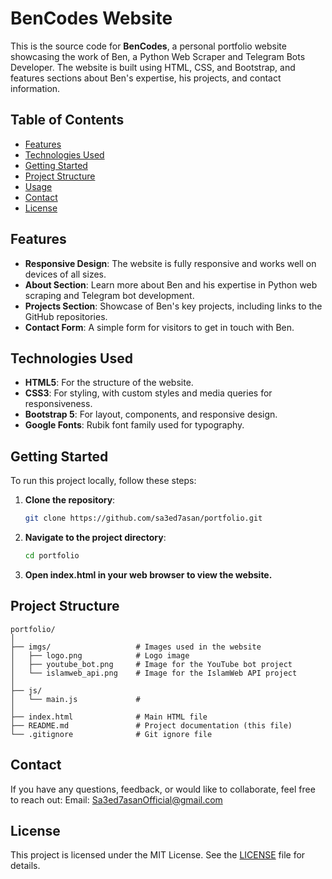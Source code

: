 # BenCodes Website

This is the source code for **BenCodes**, a personal portfolio website showcasing the work of Ben, a Python Web Scraper and Telegram Bots Developer. The website is built using HTML, CSS, and Bootstrap, and features sections about Ben's expertise, his projects, and contact information.

## Table of Contents

- [Features](#features)
- [Technologies Used](#technologies-used)
- [Getting Started](#getting-started)
- [Project Structure](#project-structure)
- [Usage](#usage)
- [Contact](#contact)
- [License](#license)

## Features

- **Responsive Design**: The website is fully responsive and works well on devices of all sizes.
- **About Section**: Learn more about Ben and his expertise in Python web scraping and Telegram bot development.
- **Projects Section**: Showcase of Ben's key projects, including links to the GitHub repositories.
- **Contact Form**: A simple form for visitors to get in touch with Ben.

## Technologies Used

- **HTML5**: For the structure of the website.
- **CSS3**: For styling, with custom styles and media queries for responsiveness.
- **Bootstrap 5**: For layout, components, and responsive design.
- **Google Fonts**: Rubik font family used for typography.

## Getting Started

To run this project locally, follow these steps:

1. **Clone the repository**:
   ```bash
   git clone https://github.com/sa3ed7asan/portfolio.git
   ```
2. **Navigate to the project directory**:
   ```bash
   cd portfolio
   ```
3. **Open index.html in your web browser to view the website.**

## Project Structure
   ```
   portfolio/
   │
   ├── imgs/                   # Images used in the website
   │   ├── logo.png            # Logo image
   │   ├── youtube_bot.png     # Image for the YouTube bot project
   │   └── islamweb_api.png    # Image for the IslamWeb API project
   │
   ├── js/
   │   └── main.js             #
   │
   ├── index.html              # Main HTML file
   ├── README.md               # Project documentation (this file)
   └── .gitignore              # Git ignore file
   ```

## Contact
If you have any questions, feedback, or would like to collaborate, feel free to reach out:
Email: Sa3ed7asanOfficial@gmail.com

## License
This project is licensed under the MIT License. See the [LICENSE](LICENSE) file for details.

